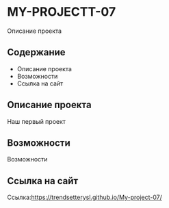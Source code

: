 # MY-PROJECTT-07
Описание проекта

## Содержание
- Описание проекта
- Возможности
- Ссылка на сайт

## Описание проекта
Наш первый проект

## Возможности
Возможности

## Ссылка на сайт
Ссылка:https://trendsetterysl.github.io/My-project-07/